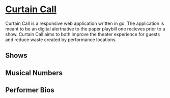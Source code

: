 # [Curtain Call](https://curtaincall.tech)

Curtain Call is a responsive web application written in go.
The application is meant to be an digital alertnative to the paper playbill one recieves prior to a show. 
Curtain Call aims to both improve the theater experience for guests and reduce waste created by performance locations.

## Shows 
## Musical Numbers
## Performer Bios 

